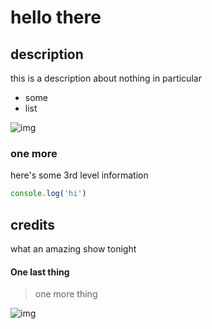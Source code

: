 # hello there

## description

this is a description about nothing in particular

-   some
-   list

![img](someimage)

### one more

here's some 3rd level information

```js
console.log('hi')
```

## credits

what an amazing show tonight

#### One last thing

> one more thing

![img](cool)
